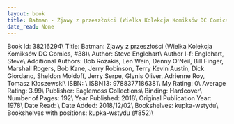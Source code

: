 ```yaml
---
layout: book
title: Batman - Zjawy z przeszłości (Wielka Kolekcja Komiksów DC Comics,  no. 38)
date_read: None
---
```


Book Id: 38216294\ 
Title: Batman: Zjawy z przeszłości (Wielka Kolekcja Komiksów DC Comics, #38)\ 
Author: Steve Englehart\ 
Author l-f: Englehart, Steve\ 
Additional Authors: Bob Rozakis, Len Wein, Denny O'Neil, Bill Finger, Marshall Rogers, Bob Kane, Jerry Robinson, Terry Kevin Austin, Dick Giordano, Sheldon Moldoff, Jerry Serpe, Glynis Oliver, Adrienne Roy, Tomasz Kłoszewski\ 
ISBN: \ 
ISBN13: 9788377186381\ 
My Rating: 0\ 
Average Rating: 3.99\ 
Publisher: Eaglemoss Collections\ 
Binding: Hardcover\ 
Number of Pages: 192\ 
Year Published: 2018\ 
Original Publication Year: 1978\ 
Date Read: \ 
Date Added: 2018/12/02\ 
Bookshelves: kupka-wstydu\ 
Bookshelves with positions: kupka-wstydu (#852)\ 

